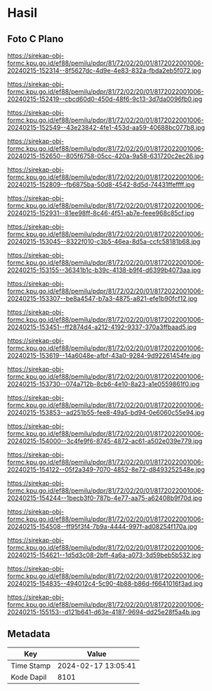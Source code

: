 # Hasil

## Foto C Plano

https://sirekap-obj-formc.kpu.go.id/ef88/pemilu/pdpr/81/72/02/20/01/8172022001006-20240215-152314--8f5627dc-4d9e-4e83-832a-fbda2eb5f072.jpg

https://sirekap-obj-formc.kpu.go.id/ef88/pemilu/pdpr/81/72/02/20/01/8172022001006-20240215-152419--cbcd60d0-450d-48f6-9c13-3d7da0096fb0.jpg

https://sirekap-obj-formc.kpu.go.id/ef88/pemilu/pdpr/81/72/02/20/01/8172022001006-20240215-152549--43e23842-4fe1-453d-aa59-40688bc077b8.jpg

https://sirekap-obj-formc.kpu.go.id/ef88/pemilu/pdpr/81/72/02/20/01/8172022001006-20240215-152650--805f6758-05cc-420a-9a58-631720c2ec26.jpg

https://sirekap-obj-formc.kpu.go.id/ef88/pemilu/pdpr/81/72/02/20/01/8172022001006-20240215-152809--fb6875ba-50d8-4542-8d5d-74431ffeffff.jpg

https://sirekap-obj-formc.kpu.go.id/ef88/pemilu/pdpr/81/72/02/20/01/8172022001006-20240215-152931--81ee98ff-8c46-4f51-ab7e-feee968c85cf.jpg

https://sirekap-obj-formc.kpu.go.id/ef88/pemilu/pdpr/81/72/02/20/01/8172022001006-20240215-153045--8322f010-c3b5-46ea-8d5a-ccfc58181b68.jpg

https://sirekap-obj-formc.kpu.go.id/ef88/pemilu/pdpr/81/72/02/20/01/8172022001006-20240215-153155--36341b1c-b39c-4138-b9f4-d6399b4073aa.jpg

https://sirekap-obj-formc.kpu.go.id/ef88/pemilu/pdpr/81/72/02/20/01/8172022001006-20240215-153307--be8a4547-b7a3-4875-a821-efe1b90fcf12.jpg

https://sirekap-obj-formc.kpu.go.id/ef88/pemilu/pdpr/81/72/02/20/01/8172022001006-20240215-153451--ff2874d4-a212-4192-9337-370a3ffbaad5.jpg

https://sirekap-obj-formc.kpu.go.id/ef88/pemilu/pdpr/81/72/02/20/01/8172022001006-20240215-153619--14a6048e-afbf-43a0-9284-9d92261454fe.jpg

https://sirekap-obj-formc.kpu.go.id/ef88/pemilu/pdpr/81/72/02/20/01/8172022001006-20240215-153730--074a712b-8cb6-4e10-8a23-a1e0559861f0.jpg

https://sirekap-obj-formc.kpu.go.id/ef88/pemilu/pdpr/81/72/02/20/01/8172022001006-20240215-153853--ad251b55-fee8-49a5-bd94-0e6060c55e94.jpg

https://sirekap-obj-formc.kpu.go.id/ef88/pemilu/pdpr/81/72/02/20/01/8172022001006-20240215-154000--3c4fe9f6-8745-4872-ac61-a502e039e779.jpg

https://sirekap-obj-formc.kpu.go.id/ef88/pemilu/pdpr/81/72/02/20/01/8172022001006-20240215-154122--05f2a349-7070-4852-8e72-d8493252548e.jpg

https://sirekap-obj-formc.kpu.go.id/ef88/pemilu/pdpr/81/72/02/20/01/8172022001006-20240215-154244--1becb3f0-787b-4e77-aa75-a62408b9f70d.jpg

https://sirekap-obj-formc.kpu.go.id/ef88/pemilu/pdpr/81/72/02/20/01/8172022001006-20240215-154508--ff95f3f4-7b9a-4444-997f-ad08254f170a.jpg

https://sirekap-obj-formc.kpu.go.id/ef88/pemilu/pdpr/81/72/02/20/01/8172022001006-20240215-154621--1d5d3c08-2bff-4a6a-a073-3d59beb5b532.jpg

https://sirekap-obj-formc.kpu.go.id/ef88/pemilu/pdpr/81/72/02/20/01/8172022001006-20240215-154835--494012c4-5c90-4b88-b86d-f6641016f3ad.jpg

https://sirekap-obj-formc.kpu.go.id/ef88/pemilu/pdpr/81/72/02/20/01/8172022001006-20240215-155153--d121b641-d63e-4187-9694-dd25e28f5a4b.jpg


## Metadata

| Key        | Value               |
| ---------- | ------------------- |
| Time Stamp | 2024-02-17 13:05:41 |
| Kode Dapil | 8101                |



